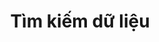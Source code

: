 ---
lang-ref: occurrence/search
layout: occurrence
title: Tìm kiếm dữ liệu
description: Tìm kiếm và khám phá dữ liệu đa dạng sinh học của chúng tôi
permalink: /vn/occurrence/search
--- 